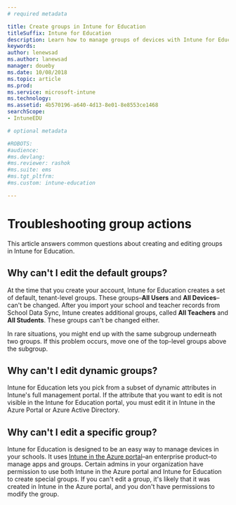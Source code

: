 ```yaml
---
# required metadata

title: Create groups in Intune for Education
titleSuffix: Intune for Education
description: Learn how to manage groups of devices with Intune for Education.
keywords:
author: lenewsad
ms.author: lanewsad
manager: doueby
ms.date: 10/08/2018
ms.topic: article
ms.prod:
ms.service: microsoft-intune
ms.technology:
ms.assetid: 4b570196-a640-4d13-8e01-8e8553ce1468
searchScope:
- IntuneEDU

# optional metadata

#ROBOTS:
#audience:
#ms.devlang:
#ms.reviewer: rashok
#ms.suite: ems
#ms.tgt_pltfrm:
#ms.custom: intune-education

---
```


# Troubleshooting group actions

This article answers common questions about creating and editing groups in Intune for Education.

## Why can't I edit the default groups?

At the time that you create your account, Intune for Education creates a set of default, tenant-level groups. These groups&ndash;**All Users** and **All Devices**&ndash;can't be changed. After you import your school and teacher records from School Data Sync, Intune creates additional groups, called **All Teachers** and **All Students**. These groups can't be changed either.

In rare situations, you might end up with the same subgroup underneath two groups. If this problem occurs, move one of the top-level groups above the subgroup.

## Why can't I edit dynamic groups?

Intune for Education lets you pick from a subset of dynamic attributes in Intune's full management portal. If the attribute that you want to edit is not visible in the Intune for Education portal, you must edit it in Intune in the Azure Portal or Azure Active Directory.

## Why can't I edit a specific group?  

Intune for Education is designed to be an easy way to manage devices in your schools. It uses [Intune in the Azure portal](https://docs.microsoft.com/intune/what-is-intune)&ndash;an enterprise product&ndash;to manage apps and groups. Certain admins in your organization have permission to use both Intune in the Azure portal and Intune for Education to create special groups. If you can't edit a group, it's likely that it was created in Intune in the Azure portal, and you don't have permissions to modify the group.  
